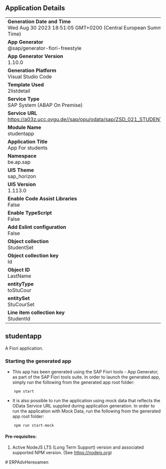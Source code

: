 ## Application Details
|               |
| ------------- |
|**Generation Date and Time**<br>Wed Aug 30 2023 18:51:05 GMT+0200 (Central European Summer Time)|
|**App Generator**<br>@sap/generator-fiori-freestyle|
|**App Generator Version**<br>1.10.0|
|**Generation Platform**<br>Visual Studio Code|
|**Template Used**<br>2listdetail|
|**Service Type**<br>SAP System (ABAP On Premise)|
|**Service URL**<br>https://a03z.ucc.ovgu.de//sap/opu/odata/sap/ZSD_021_STUDENTS_SRV
|**Module Name**<br>studentapp|
|**Application Title**<br>App For students|
|**Namespace**<br>be.ap.sap|
|**UI5 Theme**<br>sap_horizon|
|**UI5 Version**<br>1.113.0|
|**Enable Code Assist Libraries**<br>False|
|**Enable TypeScript**<br>False|
|**Add Eslint configuration**<br>False|
|**Object collection**<br>StudentSet|
|**Object collection key**<br>Id|
|**Object ID**<br>LastName|
|**entityType**<br>toStuCour|
|**entitySet**<br>StuCourSet|
|**Line item collection key**<br>StudentId|

## studentapp

A Fiori application.

### Starting the generated app

-   This app has been generated using the SAP Fiori tools - App Generator, as part of the SAP Fiori tools suite.  In order to launch the generated app, simply run the following from the generated app root folder:

```
    npm start
```

- It is also possible to run the application using mock data that reflects the OData Service URL supplied during application generation.  In order to run the application with Mock Data, run the following from the generated app root folder:

```
    npm run start-mock
```

#### Pre-requisites:

1. Active NodeJS LTS (Long Term Support) version and associated supported NPM version.  (See https://nodejs.org)


#   E R P A d v H e r e x a m e n  
 